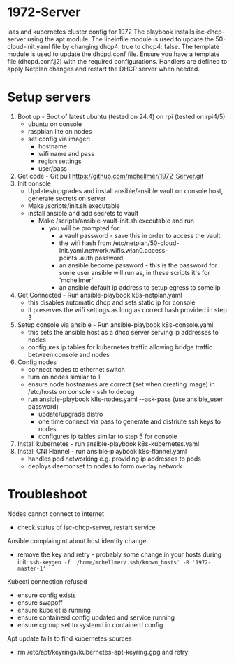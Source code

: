 # 1972-Server
iaas and kubernetes cluster config for 1972
The playbook installs isc-dhcp-server using the apt module.
The lineinfile module is used to update the 50-cloud-init.yaml file by changing dhcp4: true to dhcp4: false.
The template module is used to update the dhcpd.conf file. Ensure you have a template file (dhcpd.conf.j2) with the required configurations.
Handlers are defined to apply Netplan changes and restart the DHCP server when needed.

# Setup servers
1. Boot up - Boot of latest ubuntu (tested on 24.4) on rpi (tested on rpi4/5)
   - ubuntu on console
   - raspbian lite on nodes
   - set config via imager:
     - hostname
     - wifi name and pass
     - region settings
     - user/pass
2. Get code - Git pull https://github.com/mchellmer/1972-Server.git
3. Init console
   - Updates/upgrades and install ansible/ansible vault on console host, generate secrets on server
   - Make /scripts/init.sh executable
   - install ansible and add secrets to vault
     - Make /scripts/ansible-vault-init.sh executable and run
       - you will be prompted for:
         - a vault password - save this in order to access the vault
         - the wifi hash from /etc/netplan/50-cloud-init.yaml.network.wifis.wlan0.access-points.<wifi name>.auth.password
         - an ansible become password - this is the password for some user ansible will run as, in these scripts it's for 'mchellmer'
         - an ansible default ip address to setup egress to some ip
4. Get Connected - Run ansible-playbook k8s-netplan.yaml
   - this disables automatic dhcp and sets static ip for console
   - it preserves the wifi settings as long as correct hash provided in step 3
5. Setup console via ansible - Run ansible-playbook k8s-console.yaml
   - this sets the ansible host as a dhcp server serving ip addresses to nodes
   - configures ip tables for kubernetes traffic allowing bridge traffic between console and nodes
6. Config nodes
    - connect nodes to ethernet switch
    - turn on nodes similar to 1 
    - ensure node hostnames are correct (set when creating image) in /etc/hosts on console - ssh to debug
    - run ansible-playbook k8s-nodes.yaml --ask-pass (use ansible_user password)
      - update/upgrade distro
      - one time connect via pass to generate and distriute ssh keys to nodes
      - configures ip tables similar to step 5 for console
7. Install kubernetes - run ansible-playbook k8s-kubernetes.yaml
8. Install CNI Flannel - run ansible-playbook k8s-flannel.yaml
   - handles pod networking e.g. providing ip addresses to pods
   - deploys daemonset to nodes to form overlay network

# Troubleshoot
Nodes cannot connect to internet
- check status of isc-dhcp-server, restart service

Ansible complaingint about host identity change:
- remove the key and retry - probably some change in your hosts during init: `ssh-keygen -f '/home/mchellmer/.ssh/known_hosts' -R '1972-master-1'`

Kubectl connection refused
- ensure config exists
- ensure swapoff
- ensure kubelet is running
- ensure containerd config updated and service running
- ensure cgroup set to systemd in containerd config

Apt update fails to find kubernetes sources
- rm /etc/apt/keyrings/kubernetes-apt-keyring.gpg and retry